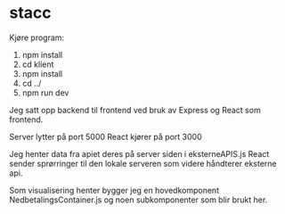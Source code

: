 # stacc

Kjøre program:

1. npm install
2. cd klient
3. npm install
4. cd ../
5. npm run dev

Jeg satt opp backend til frontend ved bruk av Express og React som frontend.

Server lytter på port 5000
React kjører på port 3000

Jeg henter data fra apiet deres på server siden i eksterneAPIS.js
React sender sprørringer til den lokale serveren som videre håndterer eksterne api.

Som visualisering henter bygger jeg en hovedkomponent NedbetalingsContainer.js og noen subkomponenter som blir brukt her. 

